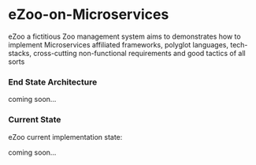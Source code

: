 # eZoo-on-Microservices
eZoo a fictitious Zoo management system aims to demonstrates how to implement Microservices affiliated frameworks, polyglot languages, tech-stacks, cross-cutting non-functional requirements and good tactics of all sorts  

### End State Architecture  

coming soon...

### Current State  

eZoo current implementation state:  

coming soon...
